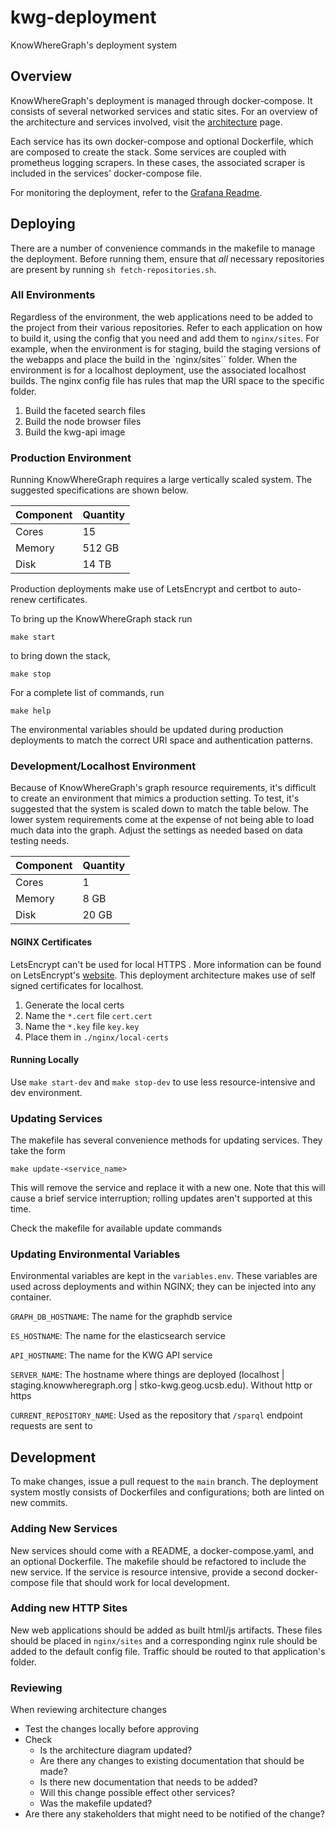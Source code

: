 # kwg-deployment

KnowWhereGraph's deployment system

## Overview

KnowWhereGraph's deployment is managed through docker-compose. It consists of several networked services and static sites. For an overview of the architecture and services involved, visit the [architecture](./architecture/) page.

Each service has its own docker-compose and optional Dockerfile, which are composed to create the stack. Some services are coupled with prometheus logging scrapers. In these cases, the associated scraper is included in the services' docker-compose file.

For monitoring the deployment, refer to the [Grafana Readme](./grafana/README.md).

## Deploying

There are a number of convenience commands in the makefile to manage the deployment. Before running them, ensure that *all* necessary repositories are present by running `sh fetch-repositories.sh`.

### All Environments

Regardless of the environment, the web applications need to be added to the project from their various repositories. Refer to each application on how to build it, using the config that you need and add them to `nginx/sites`. For example, when the environment is for staging, build the staging versions of the webapps and place the build in the `nginx/sites`` folder. When the environment is for a localhost deployment, use the associated localhost builds. The nginx config file has rules that map the URI space to the specific folder.

1. Build the faceted search files
2. Build the node browser files
3. Build the kwg-api image

### Production Environment

Running KnowWhereGraph requires a large vertically scaled system. The suggested specifications are shown below.

| Component | Quantity |
|-----------|----------|
| Cores     | 15       |
| Memory    | 512 GB   |
| Disk      | 14 TB    |

Production deployments make use of LetsEncrypt and certbot to auto-renew certificates.

To bring up the KnowWhereGraph stack run

`make start`

to bring down the stack,

`make stop`

For a complete list of commands, run

`make help`

The environmental variables should be updated during production deployments to match the correct URI space and authentication patterns.

### Development/Localhost Environment

Because of KnowWhereGraph's graph resource requirements, it's difficult to create an environment that mimics a production setting. To test, it's suggested that the system is scaled down to match the table below. The lower system requirements come at the expense of not being able to load much data into the graph. Adjust the settings as needed based on data testing needs.

| Component | Quantity |
|-----------|----------|
| Cores     | 1       |
| Memory    | 8 GB   |
| Disk      | 20 GB     |

#### NGINX Certificates

LetsEncrypt can't be used for local HTTPS . More information can be found on LetsEncrypt's [website](https://letsencrypt.org/docs/certificates-for-localhost/). This deployment architecture makes use of self signed certificates for localhost.

1. Generate the local certs
2. Name the `*.cert` file `cert.cert`
3. Name the `*.key` file `key.key`
4. Place them in `./nginx/local-certs`

#### Running Locally 

Use `make start-dev` and `make stop-dev` to use less resource-intensive and dev environment.

### Updating Services

The makefile has several convenience methods for updating services. They take the form

`make update-<service_name>`

This will remove the service and replace it with a new one. Note that this will cause a brief service interruption; rolling updates aren't supported at this time.

Check the makefile for available update commands

### Updating Environmental Variables

Environmental variables are kept in the `variables.env`. These variables are used across deployments and within NGINX; they can be injected into any container.

`GRAPH_DB_HOSTNAME`: The name for the graphdb service

`ES_HOSTNAME`: The name for the elasticsearch service

`API_HOSTNAME`: The name for the KWG API service

`SERVER_NAME`: The hostname where things are deployed (localhost | staging.knowwheregraph.org | stko-kwg.geog.ucsb.edu). Without http or https

`CURRENT_REPOSITORY_NAME`: Used as the repository that `/sparql` endpoint requests are sent to

## Development

To make changes, issue a pull request to the `main` branch. The deployment system mostly consists of Dockerfiles and configurations; both are linted on new commits.

### Adding New Services

New services should come with a README, a docker-compose.yaml, and an optional Dockerfile. The makefile should be refactored to include the new service. If the service is resource intensive, provide a second docker-compose file that should work for local development.

### Adding new HTTP Sites

New web applications should be added as built html/js artifacts. These files should be placed in `nginx/sites` and a corresponding nginx rule should be added to the default config file. Traffic should be routed to that application's folder.

### Reviewing

When reviewing architecture changes

- Test the changes locally before approving
- Check
  - Is the architecture diagram updated?
  - Are there any changes to existing documentation that should be made?
  - Is there new documentation that needs to be added?
  - Will this change possible effect other services?
  - Was the makefile updated?
- Are there any stakeholders that might need to be notified of the change?
